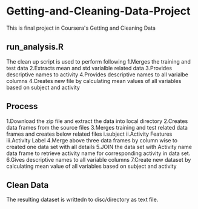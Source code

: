 # Getting-and-Cleaning-Data-Project
This is final project in Coursera's Getting and Cleaning Data
## run_analysis.R

The clean up script is used to perform following 
  1.Merges the training and test data
  2.Extracts mean and std varialble related data
  3.Provides descriptive names to activity
  4.Provides descriptive names to all varialbe columns
  4.Creates new file by calculating mean values of all variables based on subject and activity

## Process

  1.Download the zip file and extract the data into local directory
  2.Creates data frames from the source files
  3.Merges training and test related data frames and creates below related files
    i.subject
    ii.Activity Features
    iii.Activity Label
  4.Merge above three data frames by column wise to created one data set with all details
  5.JOIN the data set with Activity name data frame to retrieve activity name for corresponding activity in data set.
  6.Gives descriptive names to all variable columns
  7.Create new dataset by calculating mean value of all variables based on subject and activity
  
## Clean Data
The resulting dataset is writtedn to disc/directory as text file.
